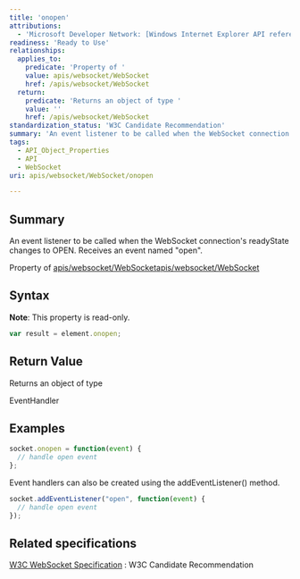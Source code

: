 ```yaml
---
title: 'onopen'
attributions:
  - 'Microsoft Developer Network: [Windows Internet Explorer API reference Article](http://msdn.microsoft.com/en-us/library/ie/hh828809%28v=vs.85%29.aspx)'
readiness: 'Ready to Use'
relationships:
  applies_to:
    predicate: 'Property of '
    value: apis/websocket/WebSocket
    href: /apis/websocket/WebSocket
  return:
    predicate: 'Returns an object of type '
    value: ''
    href: /apis/websocket/WebSocket
standardization_status: 'W3C Candidate Recommendation'
summary: 'An event listener to be called when the WebSocket connection''s readyState changes to OPEN. Receives an event named &quot;open&quot;.'
tags:
  - API_Object_Properties
  - API
  - WebSocket
uri: apis/websocket/WebSocket/onopen

---
```

## Summary

An event listener to be called when the WebSocket connection's readyState changes to OPEN. Receives an event named &quot;open&quot;.

Property of [apis/websocket/WebSocket](/apis/websocket/WebSocket)[apis/websocket/WebSocket](/apis/websocket/WebSocket)

## Syntax

**Note**: This property is read-only.

``` js
var result = element.onopen;
```

## Return Value

Returns an object of type

EventHandler

## Examples

``` js
socket.onopen = function(event) {
  // handle open event
};
```

Event handlers can also be created using the addEventListener() method.

``` js
socket.addEventListener("open", function(event) {
  // handle open event
});
```

## Related specifications

[W3C WebSocket Specification](http://www.w3.org/TR/websockets/)
:   W3C Candidate Recommendation
